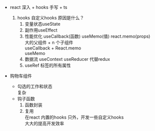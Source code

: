 <!--
 * @Description: 
 * @version: 
 * @Author: LuyunSheng
 * @Date: 2022-09-07 14:44:46
 * @LastEditTime: 2022-09-07 15:07:15
-->
- react 深入 + hooks 手写 + ts            
    1. hooks 自定义hooks 原因是什么？                   
        1. 变量状态useState           
        2. 副作用useEffect             
        3. 性能优化 useCallback(函数) useMemo(值) react.memo(props)             
            大的父组件 + n 个子组件           
            useCallback + React.memo            
            useMemo              
        4. 数据流 useContext useReducer  代替redux              
        5. useRef 标签的所有属性             

- 购物车组件           
    - 勾选的工作和状态            
        复杂            
    - 钩子函数              
        1. 函数封装           
        2. 复用             
            在react 内置的hooks 只外，开发一些自定义hooks               
            大大的提高开发效率           